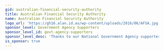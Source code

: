 ```yaml
---
gid: australian-financial-security-authority
title: Australian Financial Security Authority
name: Australian Financial Security Authority
logo_url: 'https://gh16.alan.id.au/wp-content/uploads/2016/06/AFSA.jpg'
sponsor_level: Government Agency Supporters
sponsor_level_id: govt-agency-supporters
sponsor_level_desc: 'Thanks to our National Government Agency supporters:'
is_sponsor: true
---
```

